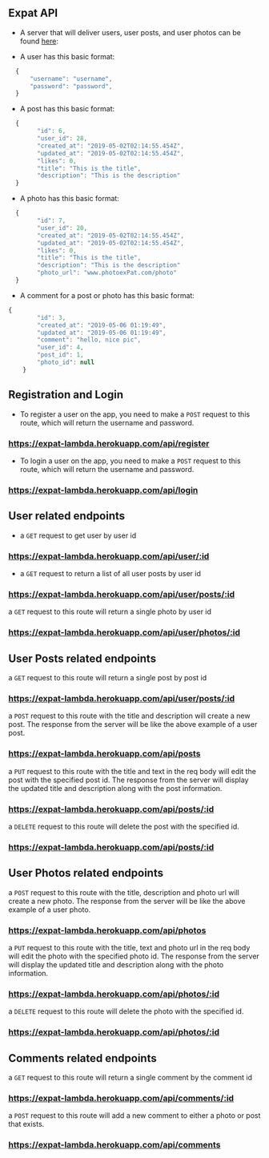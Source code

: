 ## Expat API

- A server that will deliver users, user posts, and user photos can be found [here](https://expat-lambda.herokuapp.com):

- A user has this basic format:

```js
  {
      "username": "username",
      "password": "password",
  }
```

- A post has this basic format:

```js
  {
        "id": 6,
        "user_id": 28,
        "created_at": "2019-05-02T02:14:55.454Z",
        "updated_at": "2019-05-02T02:14:55.454Z",
        "likes": 0,
        "title": "This is the title",
        "description": "This is the description"
  }
```

- A photo has this basic format:

```js
  {
        "id": 7,
        "user_id": 20,
        "created_at": "2019-05-02T02:14:55.454Z",
        "updated_at": "2019-05-02T02:14:55.454Z",
        "likes": 0,
        "title": "This is the title",
        "description": "This is the description"
        "photo_url": "www.photoexPat.com/photo"
  }
```

- A comment for a post or photo has this basic format: 

```js
{
        "id": 3,
        "created_at": "2019-05-06 01:19:49",
        "updated_at": "2019-05-06 01:19:49",
        "comment": "hello, nice pic",
        "user_id": 4,
        "post_id": 1,
        "photo_id": null
    }
 ``` 
 
## Registration and Login

- To register a user on the app, you need to make a `POST` request to this route, which will return the username and password.

### https://expat-lambda.herokuapp.com/api/register

- To login a user on the app, you need to make a `POST` request to this route, which will return the username and password.

### https://expat-lambda.herokuapp.com/api/login

## User related endpoints

- a `GET` request to get user by user id

### https://expat-lambda.herokuapp.com/api/user/:id

- a `GET` request to return a list of all user posts by user id

### https://expat-lambda.herokuapp.com/api/user/posts/:id

a `GET` request to this route will return a single photo by user id

### https://expat-lambda.herokuapp.com/api/user/photos/:id

## User Posts related endpoints

a `GET` request to this route will return a single post by post id

### https://expat-lambda.herokuapp.com/api/user/posts/:id

a `POST` request to this route with the title and description will create a new post. The response from the server will be like the above example of a user post. 

### https://expat-lambda.herokuapp.com/api/posts

a `PUT` request to this route with the title and text in the req body will edit the post with the specified post id. The response from the server will display the updated title and description along with the post information.

### https://expat-lambda.herokuapp.com/api/posts/:id

a `DELETE` request to this route will delete the post with the specified id.

### https://expat-lambda.herokuapp.com/api/posts/:id

## User Photos related endpoints



a `POST` request to this route with the title, description and photo url will create a new photo. The response from the server will be like the above example of a user photo. 

### https://expat-lambda.herokuapp.com/api/photos

a `PUT` request to this route with the title, text and photo url in the req body will edit the photo with the specified photo id. The response from the server will display the updated title and description along with the photo information.

### https://expat-lambda.herokuapp.com/api/photos/:id

a `DELETE` request to this route will delete the photo with the specified id.

### https://expat-lambda.herokuapp.com/api/photos/:id

## Comments related endpoints

a `GET` request to this route will return a single comment by the comment id

### https://expat-lambda.herokuapp.com/api/comments/:id

a `POST` request to this route will add a new comment to either a photo or post that exists. 

### https://expat-lambda.herokuapp.com/api/comments
